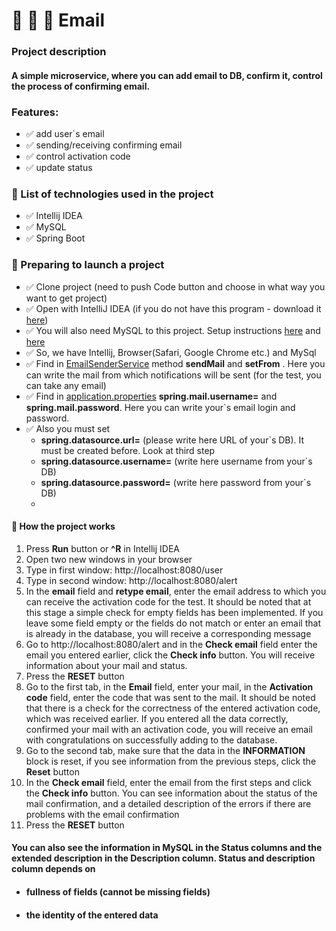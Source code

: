 # 📨 📨 📨 Email 

### Project description

#### A simple microservice, where you can add email to DB, confirm it, control the process of confirming email.

### Features:

* ✅ add user`s email
* ✅ sending/receiving confirming email 
* ✅ control activation code
* ✅ update status

### 📝 List of technologies used in the project

* ✅ Intellij IDEA
* ✅ MySQL
* ✅ Spring Boot

### 📀 Preparing to launch a project

* ✅ Clone project (need to push Code button and choose in what way you want to get project)
* ✅ Open with IntelliJ IDEA (if you do not have this program - download it [here](https://www.jetbrains.com/idea/download/#section=mac))
* ✅ You will also need MySQL to this project. Setup instructions [here](https://www.youtube.com/watch?v=xaPuXh8IFIU) and [here](https://www.youtube.com/watch?v=ImqxBiv5yIY)
* ✅ So, we have Intellij, Browser(Safari, Google Chrome etc.) and MySql
* ✅ Find in [EmailSenderService](src/main/java/com/example/demo/service/EmailSenderService.java) method
**sendMail** and **setFrom** . Here you can write the mail from which notifications will be sent 
(for the test, you can take any email)
* ✅ Find in [application.properties](src/main/resources/application.properties) **spring.mail.username=** and **spring.mail.password**.
Here you can write your`s email login and password.
* ✅ Also you must set 
  * **spring.datasource.url=** (please write here URL of your`s DB). It must be created before. Look at third step
  * **spring.datasource.username=** (write here username from your`s DB)
  * **spring.datasource.password=** (write here password from your`s DB)
  * 
#### 📌 How the project works

1. Press **Run** button or **^R** in Intellij IDEA
2. Open two new windows in your browser
3. Type in first window: http://localhost:8080/user
4. Type in second window: http://localhost:8080/alert
5. In the **email** field and **retype email**, enter the email address to which you can receive the activation code 
for the test. It should be noted 
that at this stage a simple check for empty fields has been implemented. If you leave some field empty 
or the fields do not match or enter an email that is already in the database, you will receive a 
corresponding message
6. Go to http://localhost:8080/alert and in the **Check email** field enter the email you entered earlier, click 
the **Check info** button. You will receive information about your mail and status. 
7. Press the **RESET** button
8. Go to the first tab, in the **Email** field, enter your mail, in the **Activation code** field, 
enter the code that was sent to the mail. It should be noted that there is a check for the correctness of 
the entered activation code, which was received earlier. If you entered all the data correctly, confirmed your 
mail with an activation code, you will receive an email with congratulations on successfully adding to the database.
9. Go to the second tab, make sure that the data in the **INFORMATION** block is reset, if you see information 
from the previous steps, click the **Reset** button
10. In the **Check email** field, enter the email from the first steps and click the **Check info** button. 
You can see information about the status of the mail confirmation, and a detailed description of the errors 
if there are problems with the email confirmation
11. Press the **RESET** button


#### You can also see the information in MySQL in the Status columns and the extended description in the Description column. Status and description column depends on
* #### fullness of fields (cannot be missing fields)
* #### the identity of the entered data